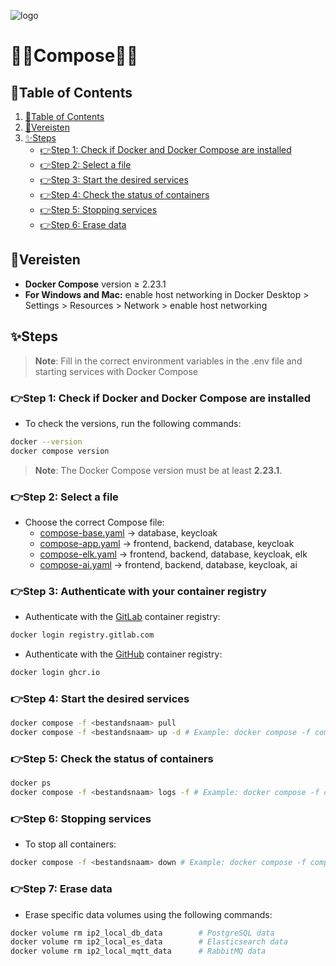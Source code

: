 ![logo](https://eliasdh.com/assets/media/images/logo-github.png)
# 💙🤍Compose🤍💙

## 📘Table of Contents

1. [📘Table of Contents](#📘table-of-contents)
2. [📝Vereisten](#📝vereisten)
3. [✨Steps](#✨steps)
      - [👉Step 1: Check if Docker and Docker Compose are installed](#👉step-1-check-if-docker-and-docker-compose-are-installed)
      - [👉Step 2: Select a file](#👉step-2-select-a-file)
      - [👉Step 3: Start the desired services](#👉step-3-start-the-desired-services)
      - [👉Step 4: Check the status of containers](#👉step-4-check-the-status-of-containers)
      - [👉Step 5: Stopping services](#👉step-5-stopping-services)
      - [👉Step 6: Erase data](#👉step-6-erase-data)

## 📝Vereisten
- **Docker Compose** version ≥ 2.23.1
- **For Windows and Mac:** enable host networking in Docker Desktop > Settings > Resources > Network > enable host networking

## ✨Steps

> **Note**: Fill in the correct environment variables in the .env file and starting services with Docker Compose

### 👉Step 1: Check if Docker and Docker Compose are installed

- To check the versions, run the following commands:

```bash
docker --version
docker compose version
```

> **Note**: The Docker Compose version must be at least **2.23.1**.

### 👉Step 2: Select a file

- Choose the correct Compose file:
   - [compose-base.yaml](/Compose/compose-base.yaml) -> database, keycloak
   - [compose-app.yaml](/Compose/compose-app.yaml) -> frontend, backend, database, keycloak
   - [compose-elk.yaml](/Compose/compose-elk.yaml) -> frontend, backend, database, keycloak, elk
   - [compose-ai.yaml](/Compose/compose-ai.yaml) -> frontend, backend, database, keycloak, ai

### 👉Step 3: Authenticate with your container registry

- Authenticate with the [GitLab](https://gitlab.com/-/user_settings/personal_access_tokens?name=Read+Registry+token&scopes=read_registry) container registry:
```bash
docker login registry.gitlab.com
```

- Authenticate with the [GitHub](https://github.com/settings/tokens) container registry:
```bash
docker login ghcr.io
```

### 👉Step 4: Start the desired services

```bash
docker compose -f <bestandsnaam> pull 
docker compose -f <bestandsnaam> up -d # Example: docker compose -f compose-full.yml up -d
```

### 👉Step 5: Check the status of containers

```bash
docker ps
docker compose -f <bestandsnaam> logs -f # Example: docker compose -f compose-full.yml logs
```

### 👉Step 6: Stopping services

- To stop all containers:
```bash
docker compose -f <bestandsnaam> down # Example: docker compose -f compose-full.yml down
```

### 👉Step 7: Erase data

- Erase specific data volumes using the following commands:
```bash
docker volume rm ip2_local_db_data        # PostgreSQL data
docker volume rm ip2_local_es_data        # Elasticsearch data
docker volume rm ip2_local_mqtt_data      # RabbitMQ data
```